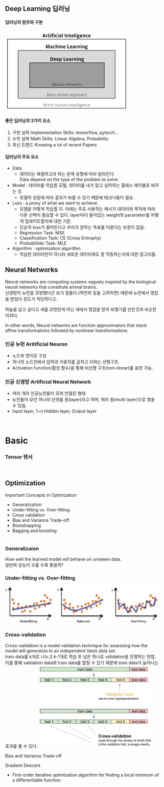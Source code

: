 ## Deep Learning 딥러닝
#### 딥러닝의 범주와 구분  
![](etc/deep_learning.PNG)

#### 좋은 딥러닝의 3가지 요소
1. 구현 실력 Implementation Skills: tensorflow, pytorch...
2. 수학 실력 Math Skills: Linear Algebra, Probability
3. 최신 트랜드 Knowing a lot of recent Papers

#### 딥러닝의 주요 요소
- Data
    - 데이터는 해결하고자 하는 문제 유형에 따라 달라진다.  
      Data depend on the type of the problem to solve.
- Model : 데이터를 학습할 모델, 데이터를 내가 알고 싶어하는 클래스 레이블로 바꾸는 것.
    - 모델의 성질에 따라 결과가 바뀔 수 있기 때문에 태크닉들이 필요.
- Loss : a proxy of what we want to achieve.
    - 모델을 어떻게 학습할 지. 아래는 주로 사용하는 예시지 데이터와 목적에 따라 다른 선택이 필요할 수 있다. layer마다 들어있는 weight의 parameter를 어떻게 업데이트할지에 대한 기준.
    - 단순히 loss가 줄어든다고 우리가 원하는 목표를 이룬다는 보장이 없음. 
    - Regression Task: MSE
    - Classification Task: CE (Cross Entrophy)
    - Probabilistic Task: MLE
- Algorithm : optimization algorithm
    - 학습한 데이터만이 아니라 새로운 데이터에도 잘 작동하는지에 대한 알고리즘.


## Neural Networks
Neural networks are computing systems vaguely inspired by the biological neural networks that constitute animal brains.  
신경망이 뉴런을 모방했다곤 보기 힘들다.(역전파 등을 고려하면) 때문에 뉴런에서 영감을 받았다 정도가 적당하다고.

하늘을 날고 싶다고 새를 모방한게 아닌 새에서 영감을 받아 비행기를 만든것과 비슷한 이치다.

In other words, Neural networks are function approximators that stack affine transformations followed by nonlinear transformations.

### 인공 뉴런 Aritificial Neuron
- 노드와 엣지로 구성
- 하나의 노드안에서 입력과 가중치를 곱하고 더하는 선형구조.
- Activation function(활성 함수)을 통해 비선형 구조(non-linear)를 표현 가능.

### 인공 신경망 Artificial Neural Network
- 여러 개의 인공뉴런들이 모여 연결된 형태
- 뉴런들이 모인 하나의 단위를 층(layer)라고 하며, 여러 층(multi layer)으로 쌓을 수 있음.
- Input layer, 1~n Hidden layer, Output layer

&nbsp;

# Basic
### Tensor 텐서



&nbsp;

## Optimization
Important Concepts in Optimization
- Generalization
- Under-fitting vs. Over-fitting
- Cross validation
- Bias and Variance Trade-off
- Bootstrapping
- Bagging and boosting  
&nbsp;

### Generalizaion  
How well the learned model will behave on unseeen data.  
일반화 성능이 오를 수록 좋을까?

### Under-fitting vs. Over-fitting
![](etc/underfitting_overfitting.PNG)

### Cross-validation  
Cross-validation is a model validation technique for assessing how the model will generalize to an independent (test) data set.  
train data를 k개로 나누고 k-1개로 학습 후 남은 하나로 validation을 진행하는 방법.  
이를 통해 validation data와 train data를 합칠 수 있기 때문에 train data가 늘어나는 효과를 볼 수 있다.
![](etc/cross_validation.PNG)

Bias and Variance Trade-off



Gradient Descent
- First-order iterative optimization algorithm for finding a local minimum of a differentiable function.